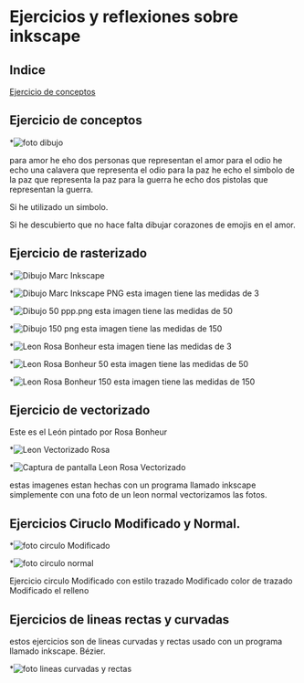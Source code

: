 # Ejercicios y reflexiones sobre inkscape

## Indice

[Ejercicio de conceptos](https://github.com/marc125678/Soldadura-dise-o/blob/main/IMG_20210324_105723.jpg)

## Ejercicio de conceptos

*![foto dibujo](https://github.com/marc125678/Soldadura-dise-o/blob/main/IMG_20210324_105723.jpghttps://github.com/marc125678/Soldadura-dise-o/blob/main/IMG_20210324_105723.jpg)

para amor he eho dos personas que representan el amor
para el odio he echo una calavera que representa el odio 
para la paz he echo el simbolo de la paz que representa la paz 
para la guerra he echo dos pistolas que representan la guerra.


Si he utilizado un simbolo.

Si he descubierto que no hace falta dibujar corazones de emojis en el amor. 

## Ejercicio de rasterizado

*![Dibujo Marc Inkscape](https://github.com/marc125678/Soldadura-dise-o/blob/main/dibujo%20Marc.svg)

*![Dibujo Marc Inkscape PNG](https://github.com/marc125678/Soldadura-dise-o/blob/main/path236.png)
esta imagen tiene las medidas de 3 


*![Dibujo 50 ppp.png](https://github.com/marc125678/Soldadura-dise-o/blob/main/dibujo50ppp.png) 
esta imagen tiene las medidas de 50 

*![Dibujo 150 png](https://github.com/marc125678/Soldadura-dise-o/blob/main/dibujo%20150%20png.png)
esta imagen tiene las medidas de 150 

*![Leon Rosa Bonheur](https://github.com/marc125678/Soldadura-dise-o/blob/main/Leon%20Rosa%20Bonheur.png)
esta imagen tiene las medidas de 3

*![Leon Rosa Bonheur 50](https://github.com/marc125678/Soldadura-dise-o/blob/main/Leon%20Rosa%20Bonheur50.png)
esta imagen tiene las medidas de 50

*![Leon Rosa Bonheur 150](https://github.com/marc125678/Soldadura-dise-o/blob/main/Leon%20Rosa%20Bonheur150.png)
esta imagen tiene las medidas de 150

## Ejercicio de vectorizado

Este es el León pintado por Rosa Bonheur

*![Leon Vectorizado Rosa](https://github.com/marc125678/Soldadura-dise-o/blob/main/path24.png)

*![Captura de pantalla Leon Rosa Vectorizado](https://github.com/marc125678/Soldadura-dise-o/blob/main/Captura%20de%20pantalla%20de%202021-03-25%2012-43-09.png)



estas imagenes estan hechas con un programa llamado inkscape simplemente con una foto de un leon normal vectorizamos las fotos.
 
 ## Ejercicios Ciruclo Modificado y Normal.

*![foto circulo Modificado](https://github.com/marc125678/Soldadura-dise-o/blob/main/path10.png)

*![foto circulo normal](https://github.com/marc125678/Soldadura-dise-o/blob/main/bitmap.png)

  Ejercicio circulo Modificado con estilo trazado Modificado color de trazado Modificado el relleno
  
## Ejercicios de lineas rectas y curvadas

 estos ejercicios son de lineas curvadas y rectas usado con un programa llamado inkscape. Bézier.
 
*![foto lineas curvadas y rectas](https://github.com/marc125678/Soldadura-dise-o/blob/main/Captura%20de%20pantalla%20de%202021-03-25%2013-44-08.png)

 


